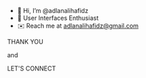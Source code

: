 - 👋 Hi, I’m @adlanalihafidz
- 👀 User Interfaces Enthusiast
- ✉️ Reach me at adlanalihafidz@gmail.com

<div class="row justify-content-center">
<p>THANK YOU</p>
<p>and</p>
<p>LET'S CONNECT</p>
</div>

<!---
adlanalihafidz/adlanalihafidz is a ✨ special ✨ repository because its `README.md` (this file) appears on your GitHub profile.
You can click the Preview link to take a look at your changes.
--->
